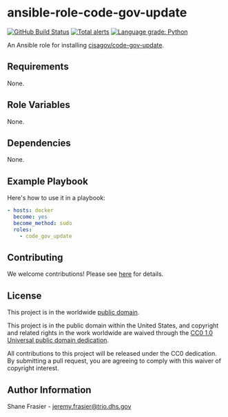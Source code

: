 # ansible-role-code-gov-update #

[![GitHub Build Status](https://github.com/cisagov/ansible-role-code-gov-update/workflows/build/badge.svg)](https://github.com/cisagov/ansible-role-code-gov-update/actions)
[![Total alerts](https://img.shields.io/lgtm/alerts/g/cisagov/ansible-role-code-gov-update.svg?logo=lgtm&logoWidth=18)](https://lgtm.com/projects/g/cisagov/ansible-role-code-gov-update/alerts/)
[![Language grade: Python](https://img.shields.io/lgtm/grade/python/g/cisagov/ansible-role-code-gov-update.svg?logo=lgtm&logoWidth=18)](https://lgtm.com/projects/g/cisagov/ansible-role-code-gov-update/context:python)

An Ansible role for installing
[cisagov/code-gov-update](https://github.com/cisagov/code-gov-update).

## Requirements ##

None.

## Role Variables ##

None.

## Dependencies ##

None.

## Example Playbook ##

Here's how to use it in a playbook:

```yaml
- hosts: docker
  become: yes
  become_method: sudo
  roles:
    - code_gov_update
```

## Contributing ##

We welcome contributions!  Please see [here](CONTRIBUTING.md) for
details.

## License ##

This project is in the worldwide [public domain](LICENSE).

This project is in the public domain within the United States, and
copyright and related rights in the work worldwide are waived through
the [CC0 1.0 Universal public domain
dedication](https://creativecommons.org/publicdomain/zero/1.0/).

All contributions to this project will be released under the CC0
dedication. By submitting a pull request, you are agreeing to comply
with this waiver of copyright interest.

## Author Information ##

Shane Frasier - <jeremy.frasier@trio.dhs.gov>

